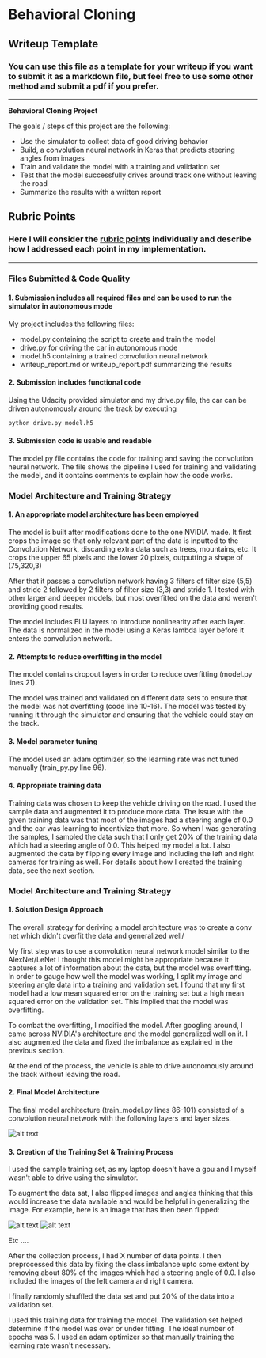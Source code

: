 # **Behavioral Cloning** 

## Writeup Template

### You can use this file as a template for your writeup if you want to submit it as a markdown file, but feel free to use some other method and submit a pdf if you prefer.

---

**Behavioral Cloning Project**

The goals / steps of this project are the following:
* Use the simulator to collect data of good driving behavior
* Build, a convolution neural network in Keras that predicts steering angles from images
* Train and validate the model with a training and validation set
* Test that the model successfully drives around track one without leaving the road
* Summarize the results with a written report


[//]: # (Image References)

[image3]: ./examples/placeholder_small.png "Recovery Image"
[image4]: ./examples/placeholder_small.png "Recovery Image"
[image5]: ./examples/model_1.png "Model Architecture"
[image6]: ./examples/images1.jpg "Normal Image"
[image7]: ./examples/image2.jpg "Flipped Image"

## Rubric Points
### Here I will consider the [rubric points](https://review.udacity.com/#!/rubrics/432/view) individually and describe how I addressed each point in my implementation.  

---
### Files Submitted & Code Quality

#### 1. Submission includes all required files and can be used to run the simulator in autonomous mode

My project includes the following files:
* model.py containing the script to create and train the model
* drive.py for driving the car in autonomous mode
* model.h5 containing a trained convolution neural network 
* writeup_report.md or writeup_report.pdf summarizing the results

#### 2. Submission includes functional code
Using the Udacity provided simulator and my drive.py file, the car can be driven autonomously around the track by executing 
```sh
python drive.py model.h5
```

#### 3. Submission code is usable and readable

The model.py file contains the code for training and saving the convolution neural network. The file shows the pipeline I used for training and validating the model, and it contains comments to explain how the code works.

### Model Architecture and Training Strategy

#### 1. An appropriate model architecture has been employed

The model is built after modifications done to the one NVIDIA made.
It first crops the image so that only relevant part of the data is inputted to the Convolution Network, discarding extra data such as trees, mountains, etc. It crops the upper 65 pixels and the lower 20 pixels, outputting a shape of (75,320,3)

After that it passes a convolution network having 3 filters of filter size (5,5) and stride 2 followed by 2 filters of filter size (3,3) and stride 1. I tested with other larger and deeper models, but most overfitted on the data and weren't providing good results. 

The model includes ELU layers to introduce nonlinearity after each layer. The data is normalized in the model using a Keras lambda layer before it enters the convolution network. 

#### 2. Attempts to reduce overfitting in the model

The model contains dropout layers in order to reduce overfitting (model.py lines 21). 

The model was trained and validated on different data sets to ensure that the model was not overfitting (code line 10-16). The model was tested by running it through the simulator and ensuring that the vehicle could stay on the track.

#### 3. Model parameter tuning

The model used an adam optimizer, so the learning rate was not tuned manually (train_py.py line 96).

#### 4. Appropriate training data

Training data was chosen to keep the vehicle driving on the road. I used the sample data and augmented it to produce more data.
The issue with the given training data was that most of the images had a steering angle of 0.0 and the car was learning to incentivize that more. So when I was generating the samples, I sampled the data such that I only get 20% of the training data which had a steering angle of 0.0. This helped my model a lot. 
I also augmented the data by flipping every image and including the left and right cameras for training as well. 
For details about how I created the training data, see the next section. 

### Model Architecture and Training Strategy

#### 1. Solution Design Approach

The overall strategy for deriving a model architecture was to create a conv net which didn't overfit the data and generalized well/ 

My first step was to use a convolution neural network model similar to the AlexNet/LeNet I thought this model might be appropriate because it captures a lot of information about the data, but the model was overfitting. 
In order to gauge how well the model was working, I split my image and steering angle data into a training and validation set. I found that my first model had a low mean squared error on the training set but a high mean squared error on the validation set. This implied that the model was overfitting. 


To combat the overfitting, I modified the model. 
After googling around, I came across NVIDIA's architecture and the model generalized well on it. I also augmented the data and fixed the imbalance as explained in the previous section.

At the end of the process, the vehicle is able to drive autonomously around the track without leaving the road.

#### 2. Final Model Architecture

The final model architecture (train_model.py lines 86-101) consisted of a convolution neural network with the following layers and layer sizes. 

![alt text][image5]

#### 3. Creation of the Training Set & Training Process

I used the sample training set, as my laptop doesn't have a gpu and I myself wasn't able to drive using the simulator. 

To augment the data sat, I also flipped images and angles thinking that this would increase the data available and would be helpful in generalizing the image. For example, here is an image that has then been flipped:

![alt text][image6]
![alt text][image7]

Etc ....

After the collection process, I had X number of data points. I then preprocessed this data by fixing the class imbalance upto some extent by removing about 80% of the images which had a steering angle of 0.0. I also included the images of the left camera and right camera. 


I finally randomly shuffled the data set and put 20% of the data into a validation set. 

I used this training data for training the model. The validation set helped determine if the model was over or under fitting. The ideal number of epochs was 5. I used an adam optimizer so that manually training the learning rate wasn't necessary.
